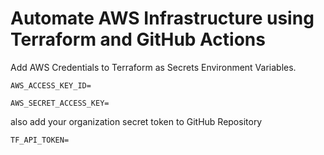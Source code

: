 # Automate AWS Infrastructure using Terraform and GitHub Actions

Add AWS Credentials to Terraform as Secrets Environment Variables.
```
AWS_ACCESS_KEY_ID= 

AWS_SECRET_ACCESS_KEY=

```

also add your organization secret token to GitHub Repository 

```
TF_API_TOKEN=
```
